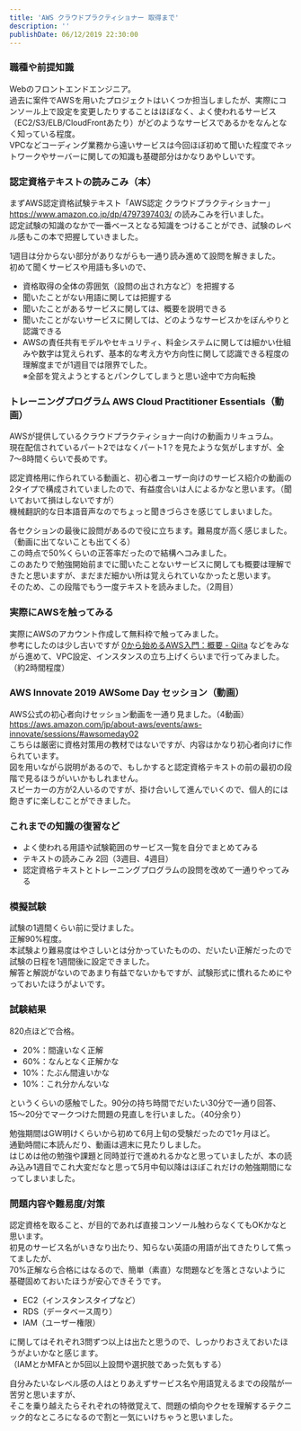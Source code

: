 ```yaml
---
title: 'AWS クラウドプラクティショナー 取得まで'
description: ''
publishDate: 06/12/2019 22:30:00
---
```


<h3>職種や前提知識</h3>

<p>Webのフロントエンドエンジニア。<br/>
過去に案件でAWSを用いたプロジェクトはいくつか担当しましたが、実際にコンソール上で設定を変更したりすることはほぼなく、よく使われるサービス（EC2/S3/ELB/CloudFrontあたり）がどのようなサービスであるかをなんとなく知っている程度。<br/>
VPCなどコーディング業務から遠いサービスは今回ほぼ初めて聞いた程度でネットワークやサーバーに関しての知識も基礎部分はかなりあやしいです。</p>

<h3>認定資格テキストの読みこみ（本）</h3>

<p>まずAWS認定資格試験テキスト「AWS認定 クラウドプラクティショナー」 <a href="https://www.amazon.co.jp/dp/4797397403/">https://www.amazon.co.jp/dp/4797397403/</a> の読みこみを行いました。<br/>
認定試験の知識のなかで一番ベースとなる知識をつけることができ、試験のレベル感もこの本で把握していきました。</p>

<p>1週目は分からない部分がありながらも一通り読み進めて設問を解きました。<br/>
初めて聞くサービスや用語も多いので、</p>

<ul>
<li>資格取得の全体の雰囲気（設問の出され方など）を把握する</li>
<li>聞いたことがない用語に関しては把握する</li>
<li>聞いたことがあるサービスに関しては、概要を説明できる</li>
<li>聞いたことがないサービスに関しては、どのようなサービスかをぼんやりと認識できる</li>
<li>AWSの責任共有モデルやセキュリティ、料金システムに関しては細かい仕組みや数字は覚えられず、基本的な考え方や方向性に関して認識できる程度の理解度までが1週目では限界でした。<br/>
※全部を覚えようとするとパンクしてしまうと思い途中で方向転換</li>
</ul>

<h3>トレーニングプログラム AWS Cloud Practitioner Essentials（動画）</h3>

<p>AWSが提供しているクラウドプラクティショナー向けの動画カリキュラム。<br/>
現在配信されているパート2ではなくパート1？を見たような気がしますが、全7〜8時間くらいで長めです。</p>

<p>認定資格用に作られている動画と、初心者ユーザー向けのサービス紹介の動画の2タイプで構成されていましたので、有益度合いは人によるかなと思います。（聞いておいて損はしないですが）<br/>
機械翻訳的な日本語音声なのでちょっと聞きづらさを感じてしまいました。</p>

<p>各セクションの最後に設問があるので役に立ちます。難易度が高く感じました。（動画に出てないことも出てくる）<br/>
この時点で50%くらいの正答率だったので結構ヘコみました。<br/>
このあたりで勉強開始前までに聞いたことないサービスに関しても概要は理解できたと思いますが、まだまだ細かい所は覚えられていなかったと思います。<br/>
そのため、この段階でもう一度テキストを読みました。（2周目）</p>

<h3>実際にAWSを触ってみる</h3>

<p>実際にAWSのアカウント作成して無料枠で触ってみました。<br/>
参考にしたのは少し古いですが <a href="https://qiita.com/hiroshik1985/items/6433d5de97ac55fedfde">0から始めるAWS入門：概要 - Qiita</a> などをみながら進めて、VPC設定、インスタンスの立ち上げくらいまで行ってみました。（約2時間程度）</p>

<h3>AWS Innovate 2019 AWSome Day セッション（動画）</h3>

<p>AWS公式の初心者向けセッション動画を一通り見ました。（4動画）<br/>
<a href="https://aws.amazon.com/jp/about-aws/events/aws-innovate/sessions/#awsomeday02">https://aws.amazon.com/jp/about-aws/events/aws-innovate/sessions/#awsomeday02</a><br/>
こちらは厳密に資格対策用の教材ではないですが、内容はかなり初心者向けに作られています。<br/>
図を用いながら説明があるので、もしかすると認定資格テキストの前の最初の段階で見るほうがいいかもしれません。<br/>
スピーカーの方が2人いるのですが、掛け合いして進んでいくので、個人的には飽きずに楽しむことができました。</p>

<h3>これまでの知識の復習など</h3>

<ul>
<li>よく使われる用語や試験範囲のサービス一覧を自分でまとめてみる</li>
<li>テキストの読みこみ 2回（3週目、4週目）</li>
<li>認定資格テキストとトレーニングプログラムの設問を改めて一通りやってみる</li>
</ul>

<h3>模擬試験</h3>

<p>試験の1週間くらい前に受けました。<br/>
正解90%程度。<br/>
本試験より難易度はやさしいとは分かっていたものの、だいたい正解だったので試験の日程を1週間後に設定できました。<br/>
解答と解説がないのであまり有益でないかもですが、試験形式に慣れるためにやっておいたほうがよいです。</p>

<h3>試験結果</h3>

<p>820点ほどで合格。</p>

<ul>
<li>20%：間違いなく正解</li>
<li>60%：なんとなく正解かな</li>
<li>10%：たぶん間違いかな</li>
<li>10%：これ分かんないな</li>
</ul>

<p>というくらいの感触でした。90分の持ち時間でだいたい30分で一通り回答、15〜20分でマークつけた問題の見直しを行いました。（40分余り）</p>

<p>勉強期間はGW明けくらいから初めて6月上旬の受験だったので1ヶ月ほど。<br/>
通勤時間に本読んだり、動画は週末に見たりしました。<br/>
はじめは他の勉強や課題と同時並行で進めれるかなと思っていましたが、本の読み込み1週目でこれ大変だなと思って5月中旬以降はほぼこれだけの勉強期間になってしまいました。</p>

<h3>問題内容や難易度/対策</h3>

<p>認定資格を取ること、が目的であれば直接コンソール触わらなくてもOKかなと思います。<br/>
初見のサービス名がいきなり出たり、知らない英語の用語が出てきたりして焦ってましたが、<br/>
70%正解なら合格にはなるので、簡単（素直）な問題などを落とさないように基礎固めておいたほうが安心できそうです。</p>

<ul>
<li>EC2（インスタンスタイプなど）</li>
<li>RDS（データベース周り）</li>
<li>IAM（ユーザー権限）</li>
</ul>

<p>に関してはそれぞれ3問ずつ以上は出たと思うので、しっかりおさえておいたほうがよいかなと感じます。<br/>
（IAMとかMFAとか5回以上設問や選択肢であった気もする）</p>

<p>自分みたいなレベル感の人はとりあえずサービス名や用語覚えるまでの段階が一苦労と思いますが、<br/>
そこを乗り越えたらそれぞれの特徴覚えて、問題の傾向やクセを理解するテクニック的なところになるので割と一気にいけちゃうと思いました。</p>
